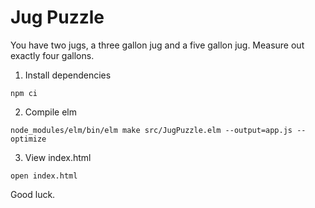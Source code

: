 # Jug Puzzle

You have two jugs, a three gallon jug and a five gallon jug. Measure out exactly four gallons.

1. Install dependencies
```
npm ci
```

2. Compile elm
```
node_modules/elm/bin/elm make src/JugPuzzle.elm --output=app.js --optimize
```

3. View index.html
```
open index.html
```

Good luck.
